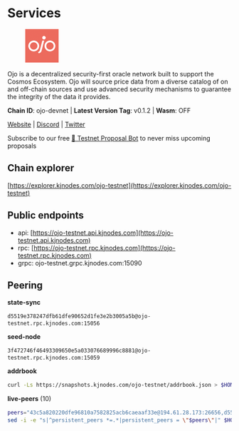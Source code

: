 # Services

<figure><img src="https://raw.githubusercontent.com/kj89/cosmos-images/main/logos/ojo.png" alt=""><figcaption></figcaption></figure>

Ojo is a decentralized security-first oracle network built  to support the Cosmos Ecosystem. Ojo will source price data  from a diverse catalog of on and off-chain sources and use  advanced security mechanisms to guarantee the integrity of the data it provides.

**Chain ID**: ojo-devnet | **Latest Version Tag**: v0.1.2 | **Wasm**: OFF

[Website](https://ojo.network) | [Discord](https://discord.gg/fd8Yrex8nC) | [Twitter](https://twitter.com/ojo_network)



Subscribe to our free [🤖 Testnet Proposal Bot](https://t.me/kjnodes_testnet_proposal_bot) to never miss upcoming proposals


## Chain explorer
[https://explorer.kjnodes.com/ojo-testnet](https://explorer.kjnodes.com/ojo-testnet)

## Public endpoints

* api: [https://ojo-testnet.api.kjnodes.com](https://ojo-testnet.api.kjnodes.com)
* rpc: [https://ojo-testnet.rpc.kjnodes.com](https://ojo-testnet.rpc.kjnodes.com)
* grpc: ojo-testnet.grpc.kjnodes.com:15090

## Peering

**state-sync**

```text
d5519e378247dfb61dfe90652d1fe3e2b3005a5b@ojo-testnet.rpc.kjnodes.com:15056
```

**seed-node**

```text
3f472746f46493309650e5a033076689996c8881@ojo-testnet.rpc.kjnodes.com:15059
```

**addrbook**
```bash
curl -Ls https://snapshots.kjnodes.com/ojo-testnet/addrbook.json > $HOME/.ojo/config/addrbook.json
```

**live-peers** (10)
```bash
peers="43c5a820220dfe96810a7582825acb6caeaaf33e@194.61.28.173:26656,d5519e378247dfb61dfe90652d1fe3e2b3005a5b@65.109.68.190:15056,18300f0a5973798c3900fe51ff255bb6bca982f9@65.109.65.248:36656,7afbf90f6ea9639c783ed38a2628a402bf3d912b@109.205.180.81:56656,a1a6edee9e7928c97d8f99805757c09a1248b942@194.195.87.28:34656,9fa6a54e5b9207ea53ddd123f7b417e864b5769d@65.108.49.114:26656,ed12aee3273baaaf01e357574c1692f12776446d@65.109.117.165:50656,d6318facf0de085644dcf8ba57bcc1725b6ec515@89.58.59.75:36656,7831b3b3d625757c749d17569c6730f6589d35fe@65.109.48.181:29656,ba99038e9de54698765e47316c1d778aeb390a46@95.217.57.232:26656"
sed -i -e "s|^persistent_peers *=.*|persistent_peers = \"$peers\"|" $HOME/.ojo/config/config.toml
```
